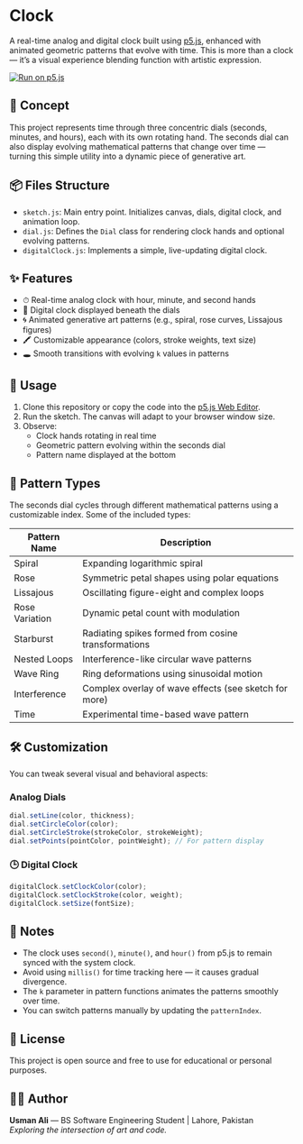 # Clock

A real-time analog and digital clock built using [p5.js](https://p5js.org/), enhanced with animated geometric patterns that evolve with time. This is more than a clock — it’s a visual experience blending function with artistic expression.

[![Run on p5.js](https://img.shields.io/badge/Try%20Live%20Demo-p5.js-blue?style=for-the-badge)](https://editor.p5js.org/Usman_Ali/full/ajLHinlO7)

## 🧠 Concept

This project represents time through three concentric dials (seconds, minutes, and hours), each with its own rotating hand. The seconds dial can also display evolving mathematical patterns that change over time — turning this simple utility into a dynamic piece of generative art.

## 📦 Files Structure

- `sketch.js`: Main entry point. Initializes canvas, dials, digital clock, and animation loop.
- `dial.js`: Defines the `Dial` class for rendering clock hands and optional evolving patterns.
- `digitalClock.js`: Implements a simple, live-updating digital clock.

## ✨ Features

- ⏱ Real-time analog clock with hour, minute, and second hands
- 🔢 Digital clock displayed beneath the dials
- 🌀 Animated generative art patterns (e.g., spiral, rose curves, Lissajous figures)
- 🖍 Customizable appearance (colors, stroke weights, text size)
- 🕳 Smooth transitions with evolving `k` values in patterns

## 🔧 Usage

1. Clone this repository or copy the code into the [p5.js Web Editor](https://editor.p5js.org/).
2. Run the sketch. The canvas will adapt to your browser window size.
3. Observe:
   - Clock hands rotating in real time
   - Geometric pattern evolving within the seconds dial
   - Pattern name displayed at the bottom

## 🧩 Pattern Types

The seconds dial cycles through different mathematical patterns using a customizable index. Some of the included types:

| Pattern Name        | Description                                                  |
|---------------------|--------------------------------------------------------------|
| Spiral              | Expanding logarithmic spiral                                 |
| Rose                | Symmetric petal shapes using polar equations                 |
| Lissajous           | Oscillating figure-eight and complex loops                   |
| Rose Variation      | Dynamic petal count with modulation                          |
| Starburst           | Radiating spikes formed from cosine transformations          |
| Nested Loops        | Interference-like circular wave patterns                     |
| Wave Ring           | Ring deformations using sinusoidal motion                    |
| Interference        | Complex overlay of wave effects (see sketch for more)        |
| Time                | Experimental time-based wave pattern                         |


## 🛠 Customization

You can tweak several visual and behavioral aspects:

### Analog Dials

```js
dial.setLine(color, thickness);
dial.setCircleColor(color);
dial.setCircleStroke(strokeColor, strokeWeight);
dial.setPoints(pointColor, pointWeight); // For pattern display
```

### 🕒 Digital Clock

```js
digitalClock.setClockColor(color);
digitalClock.setClockStroke(color, weight);
digitalClock.setSize(fontSize);
```

## 📌 Notes

- The clock uses `second()`, `minute()`, and `hour()` from p5.js to remain synced with the system clock.
- Avoid using `millis()` for time tracking here — it causes gradual divergence.
- The `k` parameter in pattern functions animates the patterns smoothly over time.
- You can switch patterns manually by updating the `patternIndex`.


## 📜 License

This project is open source and free to use for educational or personal purposes.

## 🧑‍💻 Author

**Usman Ali** — BS Software Engineering Student | Lahore, Pakistan  
_Exploring the intersection of art and code._
